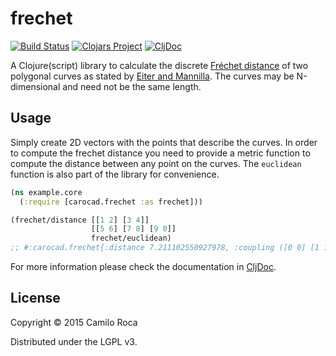 # frechet
[![Build Status](https://travis-ci.org/carocad/frechet-dist.svg?branch=master)](https://travis-ci.org/carocad/frechet)
[![Clojars Project](https://img.shields.io/clojars/v/net.clojars.carocad/frechet.svg)](https://clojars.org/net.clojars.carocad/frechet)
[![CljDoc](https://cljdoc.org/badge/net.clojars.carocad/frechet)](https://cljdoc.org/d/net.clojars.carocad/frechet/)

A Clojure(script) library to calculate the discrete [Fréchet distance](https://en.wikipedia.org/wiki/Fr%C3%A9chet_distance)
of two polygonal curves as stated by [Eiter and Mannilla](http://citeseerx.ist.psu.edu/viewdoc/download?doi=10.1.1.90.937&rep=rep1&type=pdf).
The curves may be N-dimensional and need not be the same length.

## Usage

Simply create 2D vectors with the points that describe the curves. 
In order to compute the frechet distance you need to provide a metric function
to compute the distance between any point on the curves. The `euclidean` function
is also part of the library for convenience.

```Clojure
(ns example.core
  (:require [carocad.frechet :as frechet]))

(frechet/distance [[1 2] [3 4]]
                  [[5 6] [7 8] [9 0]]
                  frechet/euclidean)
;; #:carocad.frechet{:distance 7.211102550927978, :coupling ([0 0] [1 1] [1 2])}
```

For more information please check the documentation in
[CljDoc](https://cljdoc.org/badge/net.clojars.carocad/frechet).

## License

Copyright © 2015 Camilo Roca

Distributed under the LGPL v3.
